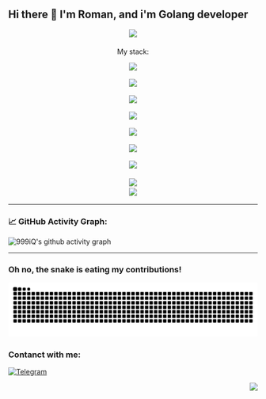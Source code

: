 ## Hi there 👋 I'm Roman, and i'm Golang developer 
<div id="header" align="center">
  <div><img src="https://media.tenor.com/Z9cvX3ZI4VoAAAAi/billssparkle.gif" width="300px"/></div><br>
  <div>My stack:</div>
  <p><img src="https://img.shields.io/badge/go-%2300ADD8.svg?style=for-the-badge&logo=go&logoColor=white"></p>
  <p><img src="![JavaScript](https://img.shields.io/badge/javascript-%23323330.svg?style=for-the-badge&logo=javascript&logoColor=%23F7DF1E)"></p>
  <p><img src="![Postgres](https://img.shields.io/badge/postgres-%23316192.svg?style=for-the-badge&logo=postgresql&logoColor=white)"></p>
  <p><img src="![Python](https://img.shields.io/badge/python-3670A0?style=for-the-badge&logo=python&logoColor=ffdd54)"></p>
  <p><img src="![HTML5](https://img.shields.io/badge/html5-%23E34F26.svg?style=for-the-badge&logo=html5&logoColor=white)"></p>
  <p><img src="![CSS3](https://img.shields.io/badge/css3-%231572B6.svg?style=for-the-badge&logo=css3&logoColor=white)"></p>
  <div><img src="https://github-profile-trophy.vercel.app/?username=999iQ&theme=onedark"></div><br>
  <div><img src="https://github-readme-stats.vercel.app/api/top-langs/?username=999iQ&show_icons=true&theme=neon&layout=compact"></div>
  <div><img src="https://github-readme-stats.vercel.app/api?username=999iQ&show=reviews,discussions_started,discussions_answered,prs_merged,prs_merged_percentage&theme=aura&show_icons=true"></div>
</div>

---
### 📈 GitHub Activity Graph:
![999iQ's github activity graph](https://github-readme-activity-graph.vercel.app/graph?username=999iQ&theme=github-compact)

---
### Oh no, the snake is eating my contributions!
<img alt="GitHub Snake" src="https://raw.githubusercontent.com/999iQ/999iQ/output/github-contribution-grid-snake-dark.svg" />

### Contanct with me:
[![Telegram](https://img.shields.io/badge/Telegram-2CA5E0?style=for-the-badge&logo=telegram&logoColor=white)](https://t.me/samura1_bez_me4a)
<div align='right'><img src="https://komarev.com/ghpvc/?username=999iQ&color=green"></div><br>

<!--
**999iQ/999iQ** is a ✨ _special_ ✨ repository because its `README.md` (this file) appears on your GitHub profile.

Here are some ideas to get you started:

- 🔭 I’m currently working on ...
- 🌱 I’m currently learning ...
- 👯 I’m looking to collaborate on ...
- 🤔 I’m looking for help with ...
- 💬 Ask me about ...
- 📫 How to reach me: ...
- 😄 Pronouns: ...
- ⚡ Fun fact: ...
-->
